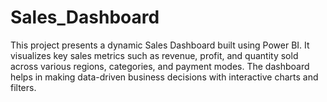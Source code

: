 # Sales_Dashboard
This project presents a dynamic Sales Dashboard built using Power BI. It visualizes key sales metrics such as revenue, profit, and quantity sold across various regions, categories, and payment modes. The dashboard helps in making data-driven business decisions with interactive charts and filters.
